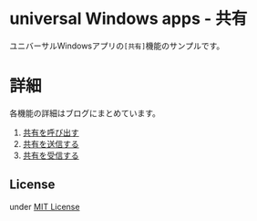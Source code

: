 universal Windows apps - 共有
=============================
ユニバーサルWindowsアプリの`[共有]`機能のサンプルです。

詳細
====
各機能の詳細はブログにまとめています。

1. [共有を呼び出す](http://katsuyuzu.hatenablog.jp/entry/2014/07/31/001537)
1. [共有を送信する](http://katsuyuzu.hatenablog.jp/entry/2014/08/01/005625)
1. [共有を受信する](http://katsuyuzu.hatenablog.jp/entry/2014/08/07/080000)

License
-------
under [MIT License](http://opensource.org/licenses/MIT)

